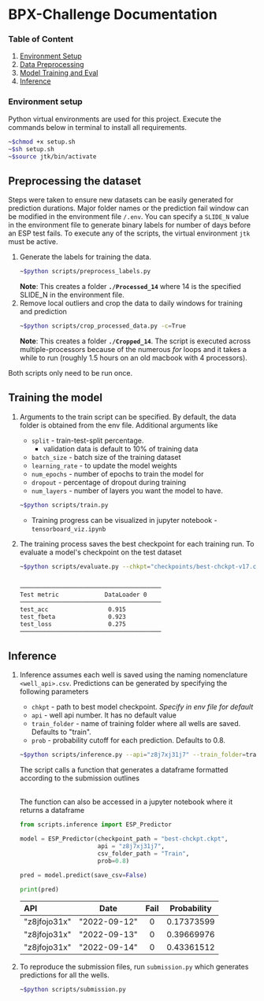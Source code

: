 # BPX-Challenge Documentation
### Table of Content
1. [Environment Setup](#environment-setup)
2. [Data Preprocessing](#preprocessing-the-dataset)
3. [Model Training and Eval](#training-the-model)
4. [Inference](#inference)

### Environment setup
Python virtual environments are used for this project. Execute the commands below in terminal to install all requirements.
```bash
~$chmod +x setup.sh
~$sh setup.sh
~$source jtk/bin/activate
```

## Preprocessing the dataset
Steps were taken to ensure new datasets can be easily generated for prediction durations. Major folder names or the prediction fail window can be modified in the environment file `/.env`. You can specify a `SLIDE_N` value in the environment file to generate binary labels for number of days before an ESP test fails. To execute any of the scripts, the virtual environment `jtk` must be active. 
1. Generate the labels for training the data. 
    ```bash
    ~$python scripts/preprocess_labels.py
    ```
    **Note**: This creates a folder **`./Processed_14`** where 14 is the specified SLIDE_N in the environment file. 
2. Remove local outliers and crop the data to daily windows for training and prediction
    ```bash
    ~$python scripts/crop_processed_data.py -c=True
    ```
    **Note**: This creates a folder **`./Cropped_14`**. The script is executed across multiple-processors because of the numerous *for* loops and it takes a while to run (roughly 1.5 hours on an old macbook with 4 processors).

Both scripts only need to be run once. 


## Training the model
1. Arguments to the train script can be specified. By default, the data folder is obtained from the env file. Additional arguments like
    - `split` - train-test-split percentage.
        - validation data is default to 10% of training data
    - `batch_size` - batch size of the training dataset
    - `learning_rate` - to update the model weights
    - `num_epochs` - number of epochs to train the model for
    - `dropout` - percentage of dropout during training
    - `num_layers` - number of layers you want the model to have.
    ```bash
    ~$python scripts/train.py
    ```
    - Training progress can be visualized in jupyter notebook - `tensorboard_viz.ipynb`

2. The training process saves the best checkpoint for each training run. To evaluate a model's checkpoint on the test dataset
    ```bash
    ~$python scripts/evaluate.py --chkpt="checkpoints/best-chckpt-v17.ckpt"


    ────────────────────────────────────────
    Test metric             DataLoader 0
    ────────────────────────────────────────
    test_acc                 0.915
    test_fbeta               0.923
    test_loss                0.275
    ────────────────────────────────────────
    ```

## Inference
1. Inference assumes each well is saved using the naming nomenclature `<well_api>.csv`. Predictions can be generated by specifying the following parameters
    - `chkpt` - path to best model checkpoint. *Specify in env file for default*
    - `api` - well api number. It has no default value
    - `train_folder` - name of training folder where all wells are saved. Defaults to "train".
    - `prob` - probability cutoff for each prediction. Defaults to 0.8.
    ```bash
    ~$python scripts/inference.py --api="z8j7xj31j7" --train_folder=train --prob=0.8
    ```
    The script calls a function that generates a dataframe formatted according to the submission outlines
    <br><br>

    The function can also be accessed in a jupyter notebook where it returns a dataframe
    ```python
    from scripts.inference import ESP_Predictor

    model = ESP_Predictor(checkpoint_path = "best-chckpt.ckpt",
                          api = "z8j7xj31j7",
                          csv_folder_path = "Train",
                          prob=0.8)
    
    pred = model.predict(save_csv=False)

    print(pred)
    ```

    | API | Date | Fail | Probability |
    | :--- | :---: | :---: | :---: |
    | "z8jfojo31x" | "2022-09-12" | 0 | 0.17373599 |
    | "z8jfojo31x" | "2022-09-13" | 0 | 0.39669976 |
    | "z8jfojo31x" | "2022-09-14" | 0 | 0.43361512 |

2. To reproduce the submission files, run `submission.py` which generates predictions for all the wells. 
    ```bash
    ~$python scripts/submission.py
    ```